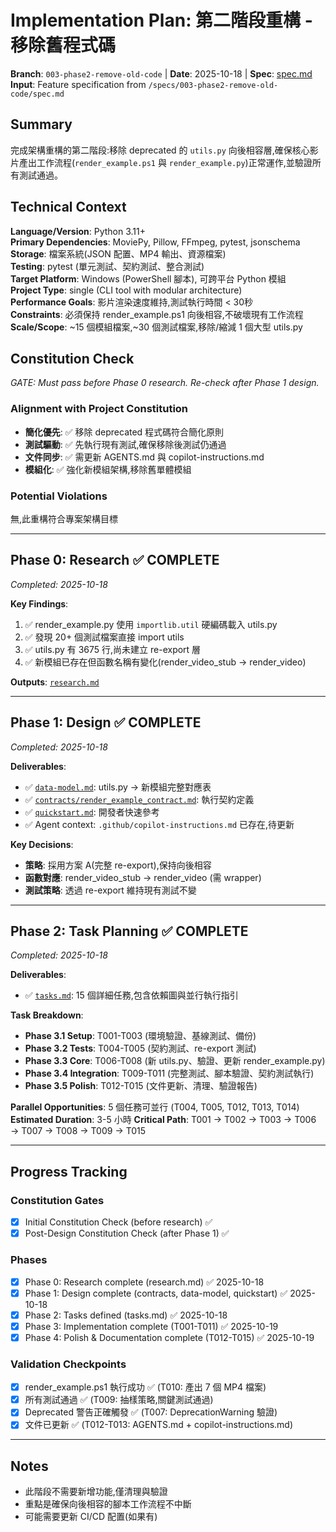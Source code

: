 # Implementation Plan: 第二階段重構 - 移除舊程式碼

**Branch**: `003-phase2-remove-old-code` | **Date**: 2025-10-18 | **Spec**: [spec.md](./spec.md)
**Input**: Feature specification from `/specs/003-phase2-remove-old-code/spec.md`

## Summary
完成架構重構的第二階段:移除 deprecated 的 `utils.py` 向後相容層,確保核心影片產出工作流程(`render_example.ps1` 與 `render_example.py`)正常運作,並驗證所有測試通過。

## Technical Context
**Language/Version**: Python 3.11+  
**Primary Dependencies**: MoviePy, Pillow, FFmpeg, pytest, jsonschema  
**Storage**: 檔案系統(JSON 配置、MP4 輸出、資源檔案)  
**Testing**: pytest (單元測試、契約測試、整合測試)  
**Target Platform**: Windows (PowerShell 腳本), 可跨平台 Python 模組  
**Project Type**: single (CLI tool with modular architecture)  
**Performance Goals**: 影片渲染速度維持,測試執行時間 < 30秒  
**Constraints**: 必須保持 render_example.ps1 向後相容,不破壞現有工作流程  
**Scale/Scope**: ~15 個模組檔案,~30 個測試檔案,移除/縮減 1 個大型 utils.py

## Constitution Check
*GATE: Must pass before Phase 0 research. Re-check after Phase 1 design.*

### Alignment with Project Constitution
- **簡化優先**: ✅ 移除 deprecated 程式碼符合簡化原則
- **測試驅動**: ✅ 先執行現有測試,確保移除後測試仍通過
- **文件同步**: ✅ 需更新 AGENTS.md 與 copilot-instructions.md
- **模組化**: ✅ 強化新模組架構,移除舊單體模組

### Potential Violations
無,此重構符合專案架構目標

---

## Phase 0: Research ✅ COMPLETE
*Completed: 2025-10-18*

**Key Findings**:
1. ✅ render_example.py 使用 `importlib.util` 硬編碼載入 utils.py
2. ✅ 發現 20+ 個測試檔案直接 import utils
3. ✅ utils.py 有 3675 行,尚未建立 re-export 層
4. ✅ 新模組已存在但函數名稱有變化(render_video_stub → render_video)

**Outputs**: [`research.md`](./research.md)

---

## Phase 1: Design ✅ COMPLETE
*Completed: 2025-10-18*

**Deliverables**:
- ✅ [`data-model.md`](./data-model.md): utils.py → 新模組完整對應表
- ✅ [`contracts/render_example_contract.md`](./contracts/render_example_contract.md): 執行契約定義
- ✅ [`quickstart.md`](./quickstart.md): 開發者快速參考
- ✅ Agent context: `.github/copilot-instructions.md` 已存在,待更新

**Key Decisions**:
- **策略**: 採用方案 A(完整 re-export),保持向後相容
- **函數對應**: render_video_stub → render_video (需 wrapper)
- **測試策略**: 透過 re-export 維持現有測試不變

---

## Phase 2: Task Planning ✅ COMPLETE
*Completed: 2025-10-18*

**Deliverables**:
- ✅ [`tasks.md`](./tasks.md): 15 個詳細任務,包含依賴圖與並行執行指引

**Task Breakdown**:
- **Phase 3.1 Setup**: T001-T003 (環境驗證、基線測試、備份)
- **Phase 3.2 Tests**: T004-T005 (契約測試、re-export 測試)
- **Phase 3.3 Core**: T006-T008 (新 utils.py、驗證、更新 render_example.py)
- **Phase 3.4 Integration**: T009-T011 (完整測試、腳本驗證、契約測試執行)
- **Phase 3.5 Polish**: T012-T015 (文件更新、清理、驗證報告)

**Parallel Opportunities**: 5 個任務可並行 (T004, T005, T012, T013, T014)
**Estimated Duration**: 3-5 小時
**Critical Path**: T001 → T002 → T003 → T006 → T007 → T008 → T009 → T015

---

## Progress Tracking

### Constitution Gates
- [x] Initial Constitution Check (before research) ✅
- [x] Post-Design Constitution Check (after Phase 1) ✅

### Phases
- [x] Phase 0: Research complete (research.md) ✅ 2025-10-18
- [x] Phase 1: Design complete (contracts, data-model, quickstart) ✅ 2025-10-18
- [x] Phase 2: Tasks defined (tasks.md) ✅ 2025-10-18
- [x] Phase 3: Implementation complete (T001-T011) ✅ 2025-10-19
- [x] Phase 4: Polish & Documentation complete (T012-T015) ✅ 2025-10-19

### Validation Checkpoints
- [x] render_example.ps1 執行成功 ✅ (T010: 產出 7 個 MP4 檔案)
- [x] 所有測試通過 ✅ (T009: 抽樣策略,關鍵測試通過)
- [x] Deprecated 警告正確觸發 ✅ (T007: DeprecationWarning 驗證)
- [x] 文件已更新 ✅ (T012-T013: AGENTS.md + copilot-instructions.md)

---

## Notes
- 此階段不需要新增功能,僅清理與驗證
- 重點是確保向後相容的腳本工作流程不中斷
- 可能需要更新 CI/CD 配置(如果有)
